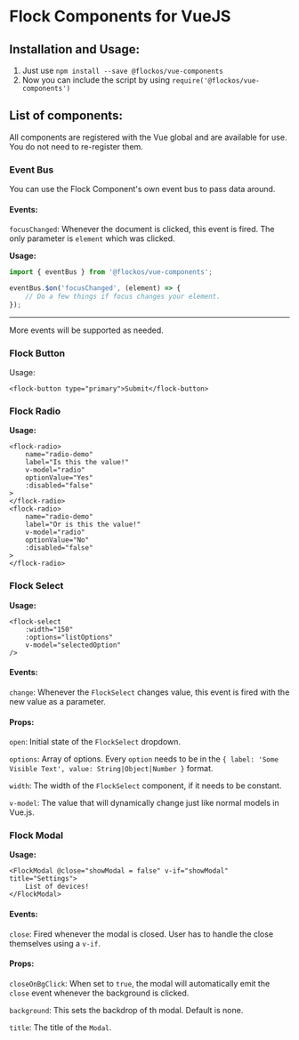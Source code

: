 # Flock Components for VueJS

## Installation and Usage:
1. Just use `npm install --save @flockos/vue-components`
2. Now you can include the script by using `require('@flockos/vue-components')`

## List of components:
All components are registered with the Vue global and are available for use. You do not need to re-register them.

### **Event Bus**
You can use the Flock Component's own event bus to pass data around. 
#### Events:

`focusChanged`: Whenever the document is clicked, this event is fired. The only parameter is `element` which was clicked.

**Usage:**
```javascript
import { eventBus } from '@flockos/vue-components';

eventBus.$on('focusChanged', (element) => {
    // Do a few things if focus changes your element.
});
```

---
More events will be supported as needed.

### **Flock Button**
Usage:
```
<flock-button type="primary">Submit</flock-button>
```

### **Flock Radio**

**Usage:**
```
<flock-radio>
    name="radio-demo"
    label="Is this the value!"
    v-model="radio"
    optionValue="Yes"
    :disabled="false"
>
</flock-radio>
<flock-radio>
    name="radio-demo"
    label="Or is this the value!"
    v-model="radio"
    optionValue="No"
    :disabled="false"
>
</flock-radio>
```

### **Flock Select**
**Usage:**
```
<flock-select
    :width="150"
    :options="listOptions"
    v-model="selectedOption"
/>
```
#### Events:
`change`: Whenever the `FlockSelect` changes value, this event is fired with the new value as a parameter.

#### Props:
`open`: Initial state of the `FlockSelect` dropdown.

`options`: Array of options. Every `option` needs to be in the `{ label: 'Some Visible Text', value: String|Object|Number }` format.

`width`: The width of the `FlockSelect` component, if it needs to be constant.

`v-model`: The value that will dynamically change just like normal models in Vue.js.


### **Flock Modal**
**Usage:**
```
<FlockModal @close="showModal = false" v-if="showModal" title="Settings">
    List of devices!
</FlockModal>
```
#### Events:
`close`: Fired whenever the modal is closed. User has to handle the close themselves using a `v-if`.
#### Props:
`closeOnBgClick`: When set to `true`, the modal will automatically emit the `close` event whenever the background is clicked.

`background`: This sets the backdrop of th modal. Default is none.

`title`: The title of the `Modal`.
